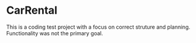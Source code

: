 # CarRental
This is a coding test project with a focus on correct struture and planning. Functionality was not the primary goal.
